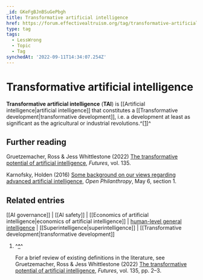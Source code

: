 ```yaml
---
_id: GKeFgBJnBSuGePbgh
title: Transformative artificial intelligence
href: https://forum.effectivealtruism.org/tag/transformative-artificial-intelligence
type: tag
tags:
  - LessWrong
  - Topic
  - Tag
synchedAt: '2022-09-11T14:34:07.254Z'
---
```

# Transformative artificial intelligence

**Transformative artificial intelligence** (**TAI**) is [[Artificial intelligence|artificial intelligence]] that constitutes a [[Transformative development|transformative development]], i.e. a development at least as significant as the agricultural or industrial revolutions.^[\[1\]](#fn6hltgjabli8)^

Further reading
---------------

Gruetzemacher, Ross & Jess Whittlestone (2022) [The transformative potential of artificial intelligence](https://doi.org/10.1016/j.futures.2021.102884), *Futures*, vol. 135.

Karnofsky, Holden (2016) [Some background on our views regarding advanced artificial intelligence](https://www.openphilanthropy.org/blog/some-background-our-views-regarding-advanced-artificial-intelligence), *Open Philanthropy*, May 6, section 1.

Related entries
---------------

[[AI governance]] | [[AI safety]] | [[Economics of artificial intelligence|economics of artificial intelligence]] | [human-level general intelligence](https://forum.effectivealtruism.org/tag/human-level-artificial-intelligence) | [[Superintelligence|superintelligence]] | [[Transformative development|transformative development]]

1.  ^**[^](#fnref6hltgjabli8)**^
    
    For a brief review of existing definitions in the literature, see Gruetzemacher, Ross & Jess Whittlestone (2022) [The transformative potential of artificial intelligence](https://doi.org/10.1016/j.futures.2021.102884), *Futures*, vol. 135, pp. 2–3.